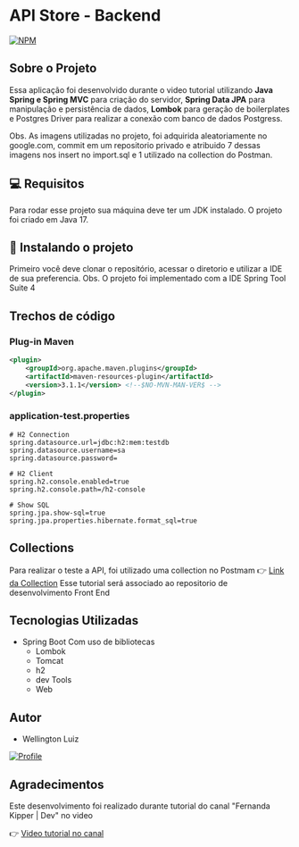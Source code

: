 <h1>API Store - Backend</h1>

[![NPM](https://img.shields.io/npm/l/react)](https://github.com/wlusbar/API_Store_JavaReact_BackEnd/blob/main/store/LICENSE)

## Sobre o Projeto
Essa aplicação foi desenvolvido durante o video tutorial utilizando **Java Spring e Spring MVC** para criação do servidor, **Spring Data JPA** para manipulação e persistência de dados, **Lombok** para geração de boilerplates e Postgres Driver para realizar a conexão com banco de dados Postgress.

Obs. As imagens utilizadas no projeto, foi adquirida aleatoriamente no google.com, commit em um repositorio privado e atribuido 7 dessas imagens nos insert no import.sql e 1 utilizado na collection do Postman. 

<h2>💻 Requisitos</h2> 

Para rodar esse projeto sua máquina deve ter um JDK instalado. O projeto foi criado em Java 17.

<h2> 🚀 Instalando o projeto</h2>

Primeiro você deve clonar o repositório, acessar o diretorio e utilizar a IDE de sua preferencia. 
Obs. O projeto foi implementado com a IDE Spring Tool Suite 4

## Trechos de código

### Plug-in Maven

```xml
<plugin>
	<groupId>org.apache.maven.plugins</groupId>
	<artifactId>maven-resources-plugin</artifactId>
	<version>3.1.1</version> <!--$NO-MVN-MAN-VER$ -->
</plugin>
```

### application-test.properties

```
# H2 Connection
spring.datasource.url=jdbc:h2:mem:testdb
spring.datasource.username=sa
spring.datasource.password=

# H2 Client
spring.h2.console.enabled=true
spring.h2.console.path=/h2-console

# Show SQL
spring.jpa.show-sql=true
spring.jpa.properties.hibernate.format_sql=true
```

## Collections
Para realizar o teste a API, foi utilizado uma collection no Postmam
👉 [Link da Collection](https://github.com/wlusbar/API_Store_JavaReact_BackEnd/blob/main/Store.postman_collection.json)
Esse tutorial será associado ao repositorio de desenvolvimento Front End

## Tecnologias Utilizadas
- Spring Boot
  Com uso de bibliotecas
  - Lombok
  - Tomcat
  - h2
  - dev Tools
  - Web

## Autor
- Wellington Luiz

[![Profile](https://img.shields.io/badge/LinkedIn-0077B5?style=for-the-badge&logo=linkedin&logoColor=white)](https://www.linkedin.com/in/wellingtonluizsb/)

## Agradecimentos
Este desenvolvimento foi realizado durante tutorial do canal "Fernanda Kipper | Dev" no video 

 👉 [Video tutorial no canal](https://youtu.be/lUVureR5GqI)
